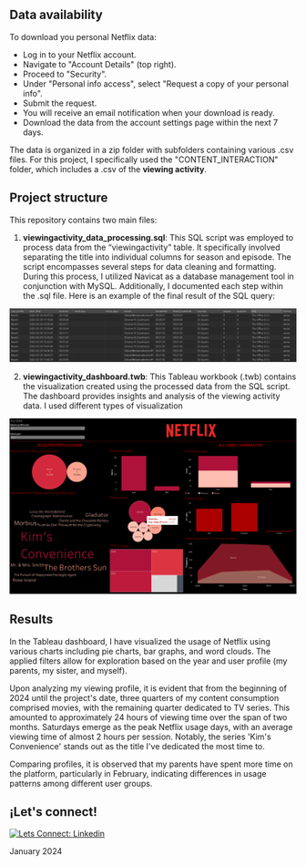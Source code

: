 ## Data availability
To download you personal Netflix data: 

- Log in to your Netflix account.
- Navigate to "Account Details" (top right).
- Proceed to "Security".
- Under "Personal info access", select "Request a copy of your personal info".
- Submit the request.
- You will receive an email notification when your download is ready.
- Download the data from the account settings page within the next 7 days.

The data is organized in a zip folder with subfolders containing various .csv files. For this project, I specifically used the "CONTENT_INTERACTION" folder, which includes a .csv of the **viewing activity**.

## Project structure
This repository contains two main files:

1. **viewingactivity_data_processing.sql**: This SQL script was employed to process data from the “viewingactivity” table. It specifically involved separating the title into individual columns for season and episode. The script encompasses several steps for data cleaning and formatting. During this process, I utilized Navicat as a database management tool in conjunction with MySQL. Additionally, I documented each step within the .sql file. Here is an example of the final result of the SQL query:

![](images/table-noemi.png)


2. **viewingactivity_dashboard.twb**: This Tableau workbook (.twb) contains the visualization created using the processed data from the SQL script. The dashboard provides insights and analysis of the viewing activity data. I used different types of visualization

![](images/dashboard-noemi.png)

## Results

In the Tableau dashboard, I have visualized the usage of Netflix using various charts including pie charts, bar graphs, and word clouds. The applied filters allow for exploration based on the year and user profile (my parents, my sister, and myself).

Upon analyzing my viewing profile, it is evident that from the beginning of 2024 until the project's date, three quarters of my content consumption comprised movies, with the remaining quarter dedicated to TV series. This amounted to approximately 24 hours of viewing time over the span of two months. Saturdays emerge as the peak Netflix usage days, with an average viewing time of almost 2 hours per session. Notably, the series 'Kim's Convenience' stands out as the title I've dedicated the most time to.

Comparing profiles, it is observed that my parents have spent more time on the platform, particularly in February, indicating differences in usage patterns among different user groups.

## ¡Let's connect! 
[![Lets Connect: Linkedin](https://img.shields.io/badge/LinkedIn-0077B5?style=for-the-badge&logo=linkedin&logoColor=white)](https://www.linkedin.com/in/myprofile)

January 2024
